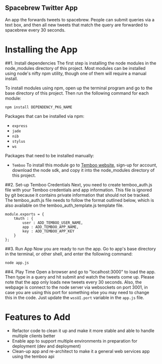 Spacebrew Twitter App
---------------------
An app the forwards tweets to spacebrew. People can submit queries via a text box, and then all new tweets that match the query are forwarded to spacebrew every 30 seconds.

Installing the App  
==================  
  
##1. Install dependencies 
The first step is installing the node modules in the node_modules directory of this project. Most modules can be installed using node's nifty npm utility, though one of them will require a manual install. 
  
To install modules using npm, open up the terminal program and go to the base directory of this project. Then run the following command for each module:   

```
npm install DEPENDENCY_PKG_NAME
```
  
Packages that can be installed via npm:  
* `express`  
* `jade`  
* `nib`  
* `stylus`  
* `ws`  
  
Packages that need to be installed manually:  
* `Temboo` To install this module go to [Temboo website](http://www.temboo.com), sign-up for account, download the node sdk, and copy it into the node_modules directory of this project.  
  
##2. Set-up Temboo Credentials
Next, you need to create temboo_auth.js file with your Temboo credentials and app information. This file is ignored by git because it contains private information that should not be tracked. The temboo_auth.js file needs to follow the format outlined below, which is also available on the temboo_auth_template.js template file. 

```
module.exports = {
    tAuth : {
        user : ADD_TEMBOO_USER_NAME,
        app : ADD_TEMBOO_APP_NAME,
        key : ADD_TEMBOO_APP_KEY
    }
};
```

##3. Run App
Now you are ready to run the app. Go to app's base directory in the terminal, or other shell, and enter the following command:

```
node app.js
```

##4. Play Time
Open a browser and go to "localhost:3000" to load the app. Then type in a query and hit submit and watch the tweets come up. Please note that the app only loads new tweets every 30 seconds. Also, the webpage is connect to the node server via websockets on port 3001, in case you are using this port for something else you may need to change this in the code. Just update the `wssUI.port` variable in the `app.js` file.

Features to Add
===============
* Refactor code to clean it up and make it more stable and able to handle multiple clients better
* Enable app to support multiple environments in preparation for deployment (dev and deployment)
* Clean-up app and re-architect to make it a general web services app using the temboo api

